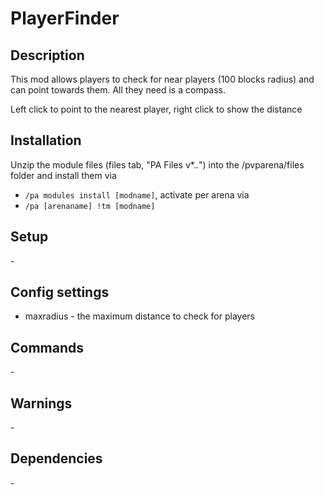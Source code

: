 # PlayerFinder

## Description

This mod allows players to check for near players (100 blocks radius) and can point towards them. All they need is a compass.

Left click to point to the nearest player, right click to show the distance

## Installation

Unzip the module files (files tab, "PA Files v*.*.*") into the /pvparena/files folder and install them via

- `/pa modules install [modname]`, activate per arena via
- `/pa [arenaname] !tm [modname]`

## Setup

\-

## Config settings

- maxradius \- the maximum distance to check for players 

## Commands

\-

## Warnings

\-

## Dependencies

\-
